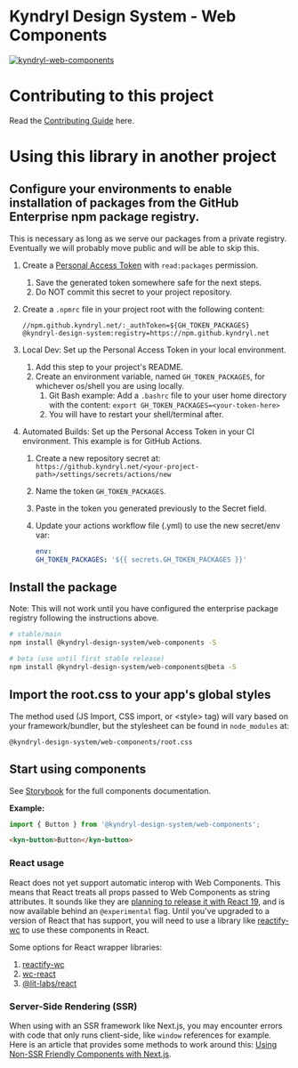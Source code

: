 # Kyndryl Design System - Web Components

[![kyndryl-web-components](https://github.kyndryl.net/kyndryl-design-system/web-components/actions/workflows/actions.yml/badge.svg)](https://github.kyndryl.net/kyndryl-design-system/web-components/actions/workflows/actions.yml)

# Contributing to this project

Read the [Contributing Guide](https://github.kyndryl.net/kyndryl-design-system/web-components/blob/beta/CONTRIBUTING.md) here.

# Using this library in another project

## Configure your environments to enable installation of packages from the GitHub Enterprise npm package registry.

This is necessary as long as we serve our packages from a private registry. Eventually we will probably move public and will be able to skip this.

1. Create a [Personal Access Token](https://github.kyndryl.net/settings/tokens) with `read:packages` permission.
   1. Save the generated token somewhere safe for the next steps.
   2. Do NOT commit this secret to your project repository.
2. Create a `.npmrc` file in your project root with the following content:

   ```
   //npm.github.kyndryl.net/:_authToken=${GH_TOKEN_PACKAGES}
   @kyndryl-design-system:registry=https://npm.github.kyndryl.net
   ```

3. Local Dev: Set up the Personal Access Token in your local environment.
   1. Add this step to your project's README.
   1. Create an environment variable, named `GH_TOKEN_PACKAGES`, for whichever os/shell you are using locally.
      1. Git Bash example: Add a `.bashrc` file to your user home directory with the content: `export GH_TOKEN_PACKAGES=<your-token-here>`
      1. You will have to restart your shell/terminal after.
4. Automated Builds: Set up the Personal Access Token in your CI environment. This example is for GitHub Actions.

   1. Create a new repository secret at: `https://github.kyndryl.net/<your-project-path>/settings/secrets/actions/new`
   1. Name the token `GH_TOKEN_PACKAGES`.
   1. Paste in the token you generated previously to the Secret field.
   1. Update your actions workflow file (.yml) to use the new secret/env var:

      ```yml
      env:
      GH_TOKEN_PACKAGES: '${{ secrets.GH_TOKEN_PACKAGES }}'
      ```

## Install the package

Note: This will not work until you have configured the enterprise package registry following the instructions above.

```bash
# stable/main
npm install @kyndryl-design-system/web-components -S

# beta (use until first stable release)
npm install @kyndryl-design-system/web-components@beta -S
```

## Import the root.css to your app's global styles

The method used (JS Import, CSS import, or &lt;style&gt; tag) will vary based on your framework/bundler, but the stylesheet can be found in `node_modules` at:

```
@kyndryl-design-system/web-components/root.css
```

## Start using components

See [Storybook](https://pages.github.kyndryl.net/kyndryl-design-system/web-components/) for the full components documentation.

**Example:**

```js
import { Button } from '@kyndryl-design-system/web-components';
```

```html
<kyn-button>Button</kyn-button>
```

### React usage

React does not yet support automatic interop with Web Components. This means that React treats all props passed to Web Components as string attributes. It sounds like they are [planning to release it with React 19](https://github.com/facebook/react/issues/11347#issuecomment-988970952), and is now available behind an `@experimental` flag. Until you've upgraded to a version of React that has support, you will need to use a library like [reactify-wc](https://www.npmjs.com/package/reactify-wc) to use these components in React.

Some options for React wrapper libraries:

1. [reactify-wc](https://www.npmjs.com/package/reactify-wc)
2. [wc-react](https://www.npmjs.com/package/wc-react)
3. [@lit-labs/react](https://www.npmjs.com/package/@lit-labs/react)

### Server-Side Rendering (SSR)

When using with an SSR framework like Next.js, you may encounter errors with code that only runs client-side, like `window` references for example. Here is an article that provides some methods to work around this: [Using Non-SSR Friendly Components with Next.js](https://blog.bitsrc.io/using-non-ssr-friendly-components-with-next-js-916f38e8992c).
